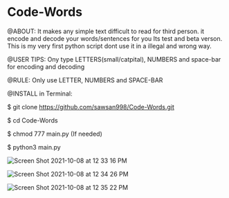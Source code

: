 # Code-Words

@ABOUT:
It makes any simple text difficult to read for third person. 
it encode and decode your words/sentences for you
Its test and beta verson.
This is my very first python script 
dont use it in a illegal and wrong way.


@USER TIPS:
Ony type LETTERS(small/catpital), NUMBERS and space-bar for encoding and decoding


@RULE:
Only use LETTER, NUMBERS and SPACE-BAR


@INSTALL in Terminal:

$ git clone https://github.com/sawsan998/Code-Words.git

$ cd Code-Words

$ chmod 777 main.py (If needed)

$ python3 main.py



![Screen Shot 2021-10-08 at 12 33 16 PM](https://user-images.githubusercontent.com/81364999/136599225-12e0cb44-7c15-4361-a4f5-6ecd664095d3.png)

![Screen Shot 2021-10-08 at 12 34 26 PM](https://user-images.githubusercontent.com/81364999/136599258-af33f212-2d5d-465c-9542-a9f991b5723b.png)

![Screen Shot 2021-10-08 at 12 35 22 PM](https://user-images.githubusercontent.com/81364999/136599272-baedae58-9d93-4723-8f9b-dfc0bf672488.png)
